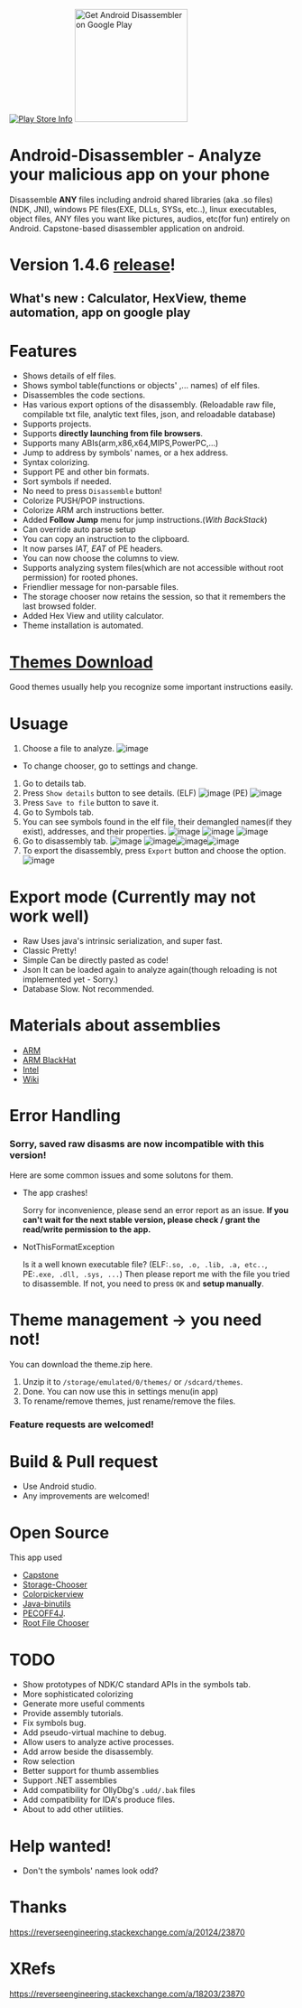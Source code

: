 [![Play Store Info](https://img.shields.io/badge/Play_Store-v3.0.5-36B0C1.svg?style=flat-square)](https://play.google.com/store/apps/details?id=com.kyhsgeekcode.disassembler)
[<img src="https://play.google.com/intl/en_us/badges/images/apps/en-play-badge-border.png" width="200" alt="Get Android Disassembler on Google Play" />](https://play.google.com/store/apps/details?id=com.kyhsgeekcode.disassembler "Get Android Disassembler on Google Play")
# Android-Disassembler - Analyze your malicious app on your phone

Disassemble **ANY** files including android shared libraries (aka .so files) (NDK, JNI), windows PE files(EXE, DLLs, SYSs, etc..), linux executables, object files, ANY files you want like pictures, audios, etc(for fun) entirely on Android. Capstone-based disassembler application on android.

# Version 1.4.6 [release](https://github.com/KYHSGeekCode/Android-Disassembler/releases)!

## What's new : Calculator, HexView, theme automation, app on google play

# Features
- Shows details of elf files.
- Shows symbol table(functions or objects' ,... names) of elf files.
- Disassembles the code sections.
- Has various export options of the disassembly. (Reloadable raw file, compilable txt file, analytic text files, json, and  reloadable database)
- Supports projects.
- Supports **directly launching from file browsers**.
- Supports many ABIs(arm,x86,x64,MIPS,PowerPC,...)
- Jump to address by symbols' names, or a hex address.
- Syntax colorizing.
- Support PE and other bin formats.
- Sort symbols if needed.
- No need to press `Disassemble` button!
- Colorize PUSH/POP instructions.
- Colorize ARM arch instructions better.
- Added **Follow Jump** menu for jump instructions.(*With BackStack*)
- Can override auto parse setup
- You can copy an instruction to the clipboard.
- It now parses *IAT, EAT* of PE headers.
- You can now choose the columns to view.
- Supports analyzing system files(which are not accessible without root permission) for rooted phones.
- Friendlier message for non-parsable files.
- The storage chooser now retains the session, so that it remembers the last browsed folder.
- Added Hex View and utility calculator.
- Theme installation is automated.

# [Themes Download](https://github.com/KYHSGeekCode/Android-Disassembler/tree/master/themes)
 Good themes usually help you recognize some important instructions easily.

# Usuage
1. Choose a file to analyze.
![image](images/Screenshot_20181222-213649.png)
 - To change chooser, go to settings and change.
1. Go to details tab.
1. Press `Show details` button to see details.
(ELF)
![image](images/Screenshot_20181022-192953.png)
(PE)
![image](images/Screenshot_20190101-133237.png)
1. Press `Save to file` button to save it.
1. Go to Symbols tab.
1. You can see symbols found in the elf file, their demangled names(if they exist), addresses, and their properties.
![image](images/Screenshot_20181022-193032.png)
![image](images/Screenshot_20181022-193042.png)
![image](images/Screenshot_20190101-133256.png)
1. Go to disassembly tab.
![image](images/Screenshot_20181217-112755.png)
 ![image](images/Screenshot_20181221-215203.png)![image](images/Screenshot_20181221-215647.png)![image](images/Screenshot_20181222-173614.png)
1. To export the disassembly, press `Export` button and choose the option.
![image](images/Screenshot_20181022-193127.png)

# Export mode (Currently may not work well)
 - Raw
Uses java's intrinsic serialization, and super fast.
 - Classic
Pretty!
 - Simple
Can be directly pasted as code!
 - Json
It can be loaded again to analyze again(though reloading is not implemented yet - Sorry.)
 - Database
Slow. Not recommended.

# Materials about assemblies
 - [ARM](https://www.google.co.kr/url?sa=t&source=web&rct=j&url=http://arantxa.ii.uam.es/~gdrivera/sed/docs/ARMBook.pdf&ved=2ahUKEwjagIuEzOTeAhXHvLwKHeWcCnYQFjAAegQIBBAB&usg=AOvVaw2WWago0qaeDy06z0pgVR3n)
 - [ARM BlackHat](https://www.google.com/url?q=https://www.blackhat.com/presentations/bh-europe-04/bh-eu-04-dehaas/bh-eu-04-dehaas.pdf&sa=U&ved=2ahUKEwjzg-OCg-3eAhUFT7wKHfXlABIQFjACegQIChAB&usg=AOvVaw0JFoqyycNHnqauD5yO6jIj)
 - [Intel](https://en.m.wikibooks.org/wiki/X86_Assembly)
 - [Wiki](https://github.com/KYHSGeekCode/Android-Disassembler/wiki)

# Error Handling

### Sorry, saved raw disasms are now incompatible with this version!

Here are some common issues and some solutons for them.
 - The app crashes!

   Sorry for inconvenience, please send an error report as an issue. **If you can't wait for the next stable version, please check / grant the read/write permission to the app.**
   
 - NotThisFormatException

   Is it a well known executable file? (ELF:`.so, .o, .lib, .a, etc..`, PE:`.exe, .dll, .sys, ...`) Then please report me with the file you tried to disassemble.
   If not, you need to press `OK` and **setup manually**.

# Theme management -> you need not!
You can download the theme.zip here.
 1. Unzip it to `/storage/emulated/0/themes/` or `/sdcard/themes`.
 1. Done. You can now use this in settings menu(in app)
 1. To rename/remove themes, just rename/remove the files.


### Feature requests are welcomed!

# Build & Pull request
 - Use Android studio.
 - Any improvements are welcomed!

# Open Source
 This app used
 - [Capstone](https://github.com/aquynh/capstone) 
 - [Storage-Chooser](https://github.com/codekidX/storage-chooser)
 - [Colorpickerview](https://github.com/skydoves/ColorPickerView)
 - [Java-binutils](https://github.com/jawi/java-binutils)
 - [PECOFF4J](https://github.com/kichik/pecoff4j).
 - [Root File Chooser](https://github.com/KYHSGeekCode/RootFilePicker)


# TODO
 - Show prototypes of NDK/C standard APIs in the symbols tab.
 - More sophisticated colorizing
 - Generate more useful comments
 - Provide assembly tutorials.
 - Fix symbols bug.
 - Add pseudo-virtual machine to debug.
 - Allow users to analyze active processes.
 - Add arrow beside the disassembly.
 - Row selection
 - Better support for thumb assemblies
 - Support .NET assemblies
 - Add compatibility for OllyDbg's `.udd/.bak` files
 - Add compatibility for IDA's produce files.
 - About to add other utilities.

# Help wanted!
 - Don't the symbols' names look odd?

# Thanks
https://reverseengineering.stackexchange.com/a/20124/23870

# XRefs
https://reverseengineering.stackexchange.com/a/18203/23870